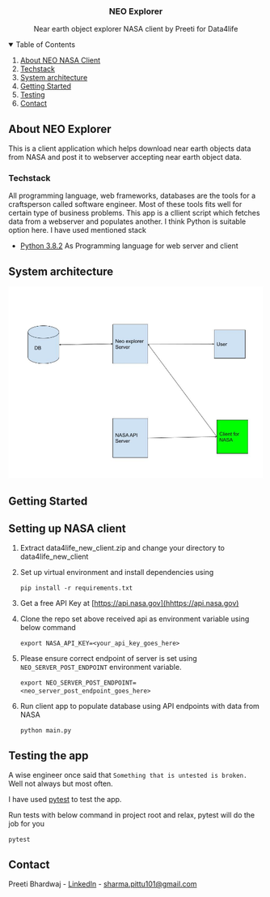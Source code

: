 
  <h3 align="center">NEO Explorer </h3>

   <p align="center">
     Near earth object explorer NASA client by Preeti for Data4life
    <br />
   </p>




<details open="open">
  <summary>Table of Contents</summary>
  <ol>
    <li><a href="#About">About NEO NASA Client</a></li>
    <li><a href="#Techstack">Techstack</a></li>
    <li><a href="#System-architecture">System architecture</a></li>
    <li><a href="#Getting-Started">Getting Started</a></li>
    <li><a href="#Testing">Testing</a></li>
    <li><a href="#Contact">Contact</a></li>
  </ol>
</details>


## About NEO Explorer

This is a client application which helps download near earth objects 
data from NASA and post it to webserver accepting near earth object
data.

### Techstack 

All programming language, web frameworks, databases are the 
tools for a craftsperson called software engineer.
Most of these tools fits well for certain type of business problems.
This app is a cllient script which fetches data from a webserver and 
populates another. I think Python is suitable option here. 
I have used mentioned stack 


* [Python 3.8.2](https://www.python.org/downloads/release/python-382/) As Programming language for web server and client

## System architecture
![plot](system_architecture_client.jpg)


## Getting Started 
## Setting up NASA client


1. Extract data4life_new_client.zip and change your directory to data4life_new_client
2. Set up virtual environment and install dependencies using
   ```shell
   pip install -r requirements.txt
   ```
3. Get a free API Key at [https://api.nasa.gov](hhttps://api.nasa.gov)
4. Clone the repo
   set above received api as environment variable using below command
   ```shell
   export NASA_API_KEY=<your_api_key_goes_here>
   ```

5. Please ensure correct endpoint of server is set using `NEO_SERVER_POST_ENDPOINT` 
environment variable.
   ```shell
   export NEO_SERVER_POST_ENDPOINT=<neo_server_post_endpoint_goes_here>
   ```

6. Run client app to populate database using API endpoints with data from NASA
   ```shell
   python main.py
   ```

## Testing the app
A wise engineer once said that `Something that is untested is broken.`
Well not always but most often.

I have used [pytest](https://docs.pytest.org/en/6.2.x/) to test the app.

Run tests with below command in project root and relax, pytest will do the job for you
```shell
pytest
```

## Contact

Preeti Bhardwaj - [LinkedIn](www.linkedin.com/in/bhardwaj-preeti) - sharma.pittu101@gmail.com
